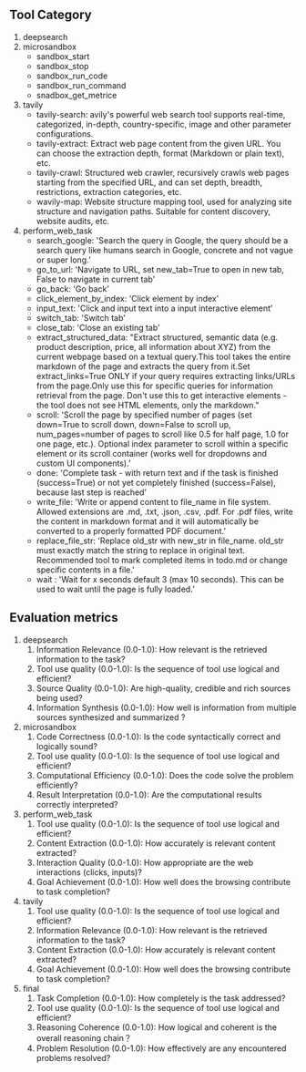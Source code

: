 ## Tool Category

1. deepsearch
2. microsandbox
    - sandbox_start
    - sandbox_stop
    - sandbox_run_code
    - sandbox_run_command
    - snadbox_get_metrice
3. tavily
    - tavily-search: avily's powerful web search tool supports real-time, categorized, in-depth, country-specific, image and other parameter configurations.
    - tavily-extract: Extract web page content from the given URL. You can choose the extraction depth, format (Markdown or plain text), etc.
    - tavily-crawl: Structured web crawler, recursively crawls web pages starting from the specified URL, and can set depth, breadth, restrictions, extraction categories, etc.
    - wavily-map: Website structure mapping tool, used for analyzing site structure and navigation paths. Suitable for content discovery, website audits, etc.
4. perform_web_task
    - search_google: 'Search the query in Google, the query should be a search query like humans search in Google, concrete and not vague or super long.’
    - go_to_url: 'Navigate to URL, set new_tab=True to open in new tab, False to navigate in current tab'
    - go_back: 'Go back’
    - click_element_by_index: 'Click element by index’
    - input_text: 'Click and input text into a input interactive element’
    - switch_tab: 'Switch tab’
    - close_tab: 'Close an existing tab'
    - extract_structured_data: "Extract structured, semantic data (e.g. product description, price, all information about XYZ) from the current webpage based on a textual query.This tool takes the entire markdown of the page and extracts the query from it.Set extract_links=True ONLY if your query requires extracting links/URLs from the page.Only use this for specific queries for information retrieval from the page. Don't use this to get interactive elements - the tool does not see HTML elements, only the markdown."
    - scroll: 'Scroll the page by specified number of pages (set down=True to scroll down, down=False to scroll up, num_pages=number of pages to scroll like 0.5 for half page, 1.0 for one page, etc.). Optional index parameter to scroll within a specific element or its scroll container (works well for dropdowns and custom UI components).’
    - done: 'Complete task - with return text and if the task is finished (success=True) or not yet completely finished (success=False), because last step is reached’
    - write_file: 'Write or append content to file_name in file system. Allowed extensions are .md, .txt, .json, .csv, .pdf. For .pdf files, write the content in markdown format and it will automatically be converted to a properly formatted PDF document.’
    - replace_file_str: 'Replace old_str with new_str in file_name. old_str must exactly match the string to replace in original text. Recommended tool to mark completed items in todo.md or change specific contents in a file.'
    - wait :  'Wait for x seconds default 3 (max 10 seconds). This can be used to wait until the page is fully loaded.’
  
## Evaluation metrics

1. deepsearch
    1. Information Relevance (0.0-1.0): How relevant is the retrieved information to the task?
    2. Tool use quality (0.0-1.0):  Is the sequence of tool use logical and efficient?
    3. Source Quality (0.0-1.0): Are high-quality, credible and rich sources being used?
    4. Information Synthesis (0.0-1.0): How well is information from multiple sources synthesized and summarized ?
2. microsandbox
    1. Code Correctness (0.0-1.0): Is the code syntactically correct and logically sound?
    2. Tool use quality (0.0-1.0):  Is the sequence of tool use logical and efficient?
    3. Computational Efficiency (0.0-1.0): Does the code solve the problem efficiently?
    4. Result Interpretation (0.0-1.0): Are the computational results correctly interpreted?
3. perform_web_task
    1. Tool use quality (0.0-1.0):  Is the sequence of tool use logical and efficient?
    2.  Content Extraction (0.0-1.0): How accurately is relevant content extracted?
    3. Interaction Quality (0.0-1.0): How appropriate are the web interactions (clicks, inputs)?
    4. Goal Achievement (0.0-1.0): How well does the browsing contribute to task completion?
4. tavily
    1. Tool use quality (0.0-1.0):  Is the sequence of tool use logical and efficient?
    2. Information Relevance (0.0-1.0): How relevant is the retrieved information to the task?
    3. Content Extraction (0.0-1.0): How accurately is relevant content extracted?
    4. Goal Achievement (0.0-1.0): How well does the browsing contribute to task completion?
5. final
    1. Task Completion (0.0-1.0): How completely is the  task addressed?
    2. Tool use quality (0.0-1.0):  Is the sequence of tool use logical and efficient?
    3. Reasoning Coherence (0.0-1.0): How logical and coherent is the overall reasoning chain？
    4. Problem Resolution (0.0-1.0): How effectively are any encountered problems resolved?